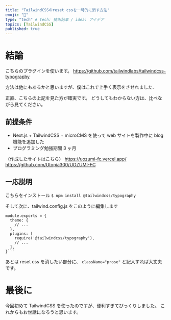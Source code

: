 ```yaml
---
title: "TailwindCSSのreset cssを一時的に消す方法"
emoji: "🙆"
type: "tech" # tech: 技術記事 / idea: アイデア
topics: [TailwindCSS]
published: true
---
```


# 結論

こちらのプラグインを使います。
https://github.com/tailwindlabs/tailwindcss-typography

方法は他にもあるかと思いますが、僕はこれで上手く表示をさせれました.

正直、こちらの上記を見た方が確実です。
どうしてもわからない方は、比べながら見てください。

## 前提条件

- Next.js + TailwindCSS + microCMS を使って web サイトを製作中に blog 機能を追加した
- プログラミング勉強期間 3 ヶ月

（作成したサイトはこちら）
https://uozumi-fc.vercel.app/
https://github.com/Utopia300/UOZUMI-FC

## 一応説明

こちらをインストール
`$ npm install @tailwindcss/typography`

そして次に、tailwind.config.js をこのように編集します

````// tailwind.config.js
module.exports = {
  theme: {
    // ...
  },
  plugins: [
    require('@tailwindcss/typography'),
    // ...
  ],
}```
````

あとは reset css を消したい部分に、
`className="prose"`
と記入すれば大丈夫です。

# 最後に

今回初めて TailwindCSS を使ったのですが、便利すぎてびっくりしました。
これからもお世話になろうと思います。
